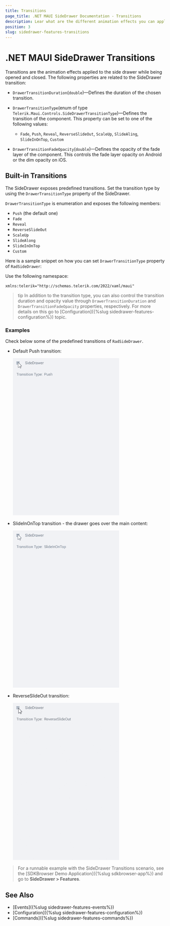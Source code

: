 ```yaml
---
title: Transitions
page_title: .NET MAUI SideDrawer Documentation - Transitions
description: Lear what are the different animation effects you can apply to the .NET MAUI SideDrawer when opening, closing.
position: 3
slug: sidedrawer-features-transitions
---
```


# .NET MAUI SideDrawer Transitions

Transitions are the animation effects applied to the side drawer while being opened and closed. The following properties are related to the SideDrawer transition:

* `DrawerTransitionDuration`(`double`)&mdash;Defines the duration of the chosen transition.
* `DrawerTransitionType`(enum of type `Telerik.Maui.Controls.SideDrawerTransitionType`)&mdash;Defines the transition of the component. This property can be set to one of the following values: 
	* `Fade`, `Push`, `Reveal`, `ReverseSlideOut`, `ScaleUp`, `SlideAling`, `SlideInOnTop`, `Custom`
	
* `DrawerTransitionFadeOpacity`(`double`)&mdash;Defines the opacity of the fade layer of the component. This controls the fade layer opacity on Android or the dim opacity on iOS.

## Built-in Transitions

The SideDrawer exposes predefined transitions. Set the transition type by using the `DrawerTransitionType` property of the SideDrawer. 

`DrawerTransitionType` is enumeration and exposes the following members:

* `Push` (the default one)
* `Fade`
* `Reveal`
* `ReverseSlideOut`
* `ScaleUp`
* `SlideAlong`
* `SlideInOnTop`
* `Custom`

Here is a sample snippet on how you can set `DrawerTransitionType` property of `RadSideDrawer`:

 <snippet id='sidedrawer-transition-xaml' />

Use the following namespace:

 ```XAML
xmlns:telerik="http://schemas.telerik.com/2022/xaml/maui" 
 ```

>tip In addition to the transition type, you can also control the transition duration and opacity value through `DrawerTransitionDuration` and `DrawerTransitionFadeOpacity` properties, respectively. For more details on this go to [Configuration]({%slug sidedrawer-features-configuration%}) topic.

### Examples

Check below some of the predefined transitions of `RadSideDrawer`.

* Default Push transition:

	![SideDrawer Push transition](images/sidedrawer_push.gif)

* SlideInOnTop transition - the drawer goes over the main content:

	![SideDrawer SlideInOnTop transition](images/sidedrawer_slidein.gif)

* ReverseSlideOut transition:

	![SideDrawer ReverseSlideOut](images/sidedrawer_reverseslideout.gif)

> For a runnable example with the SideDrawer Transitions scenario, see the [SDKBrowser Demo Application]({%slug sdkbrowser-app%}) and go to **SideDrawer > Features**.

## See Also

- [Events]({%slug sidedrawer-features-events%})
- [Configuration]({%slug sidedrawer-features-configuration%})
- [Commands]({%slug sidedrawer-features-commands%})